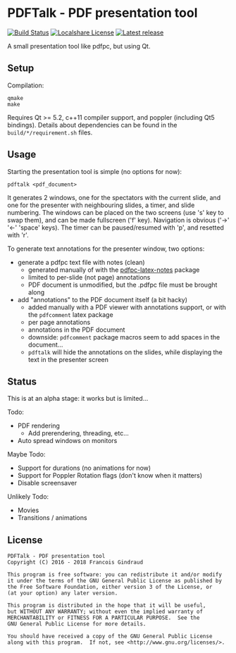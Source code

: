 PDFTalk - PDF presentation tool
===============================

[![Build Status](https://travis-ci.org/lereldarion/pdftalk.svg?branch=master)](https://travis-ci.org/lereldarion/pdftalk)
[![Localshare License](https://img.shields.io/badge/license-GPL3-blue.svg)](#license)
[![Latest release](https://img.shields.io/github/release/lereldarion/pdftalk.svg)](https://github.com/lereldarion/qt-localshare/releases/latest)

A small presentation tool like pdfpc, but using Qt.

Setup
-----

Compilation:
```
qmake
make
```

Requires Qt >= 5.2, c++11 compiler support, and poppler (including Qt5 bindings).
Details about dependencies can be found in the `build/*/requirement.sh` files.

Usage
-----

Starting the presentation tool is simple (no options for now):
```
pdftalk <pdf_document>
```

It generates 2 windows, one for the spectators with the current slide, and one for the presenter with neighbouring slides, a timer, and slide numbering.
The windows can be placed on the two screens (use 's' key to swap them), and can be made fullscreen ('f' key).
Navigation is obvious ('→' '←' 'space' keys).
The timer can be paused/resumed with 'p', and resetted with 'r'.

To generate text annotations for the presenter window, two options:
* generate a pdfpc text file with notes (clean)
	* generated manually of with the [pdfpc-latex-notes](https://github.com/cebe/pdfpc-latex-notes) package
	* limited to per-slide (not page) annotations
	* PDF document is unmodified, but the .pdfpc file must be brought along
* add "annotations" to the PDF document itself (a bit hacky)
	* added manually with a PDF viewer with annotations support, or with the `pdfcomment` latex package
	* per page annotations
	* annotations in the PDF document
	* downside: `pdfcomment` package macros seem to add spaces in the document...
	* `pdftalk` will hide the annotations on the slides, while displaying the text in the presenter screen

Status
------

This is at an alpha stage: it works but is limited...

Todo:
* PDF rendering
	* Add prerendering, threading, etc...
* Auto spread windows on monitors

Maybe Todo:
* Support for durations (no animations for now)
* Support for Poppler Rotation flags (don't know when it matters)
* Disable screensaver

Unlikely Todo:
* Movies
* Transitions / animations

License
-------

```
PDFTalk - PDF presentation tool
Copyright (C) 2016 - 2018 Francois Gindraud

This program is free software: you can redistribute it and/or modify
it under the terms of the GNU General Public License as published by
the Free Software Foundation, either version 3 of the License, or
(at your option) any later version.

This program is distributed in the hope that it will be useful,
but WITHOUT ANY WARRANTY; without even the implied warranty of
MERCHANTABILITY or FITNESS FOR A PARTICULAR PURPOSE.  See the
GNU General Public License for more details.

You should have received a copy of the GNU General Public License
along with this program.  If not, see <http://www.gnu.org/licenses/>.
```
